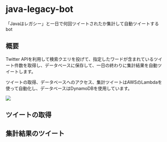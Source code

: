 # java-legacy-bot

「Javaはレガシー」と一日で何回ツイートされたか集計して自動ツイートするbot

## 概要

Twitter APIを利用して検索クエリを投げて、指定したワードが含まれているツイート件数を取得し、データベースに保存して、一日の終わりに集計結果を自動ツイートします。

ツイートの取得、データベースへのアクセス、集計ツイートはAWSのLambdaを使って自動化し、データベースはDynamoDBを使用しています。

<img src="https://user-images.githubusercontent.com/43922475/70678984-1723f400-1cd7-11ea-87bb-57ab4f41cd7d.png">

## ツイートの取得

## 集計結果のツイート
